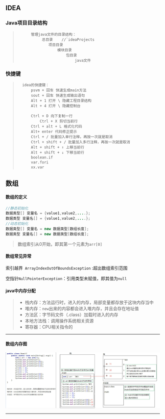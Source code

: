 ## IDEA

### Java项目目录结构

>			管理java文件的目录结构：
>				 总目录	//`ideaProjects
>					项目目录
>						模块目录
>							包目录
>								java文件

### 快捷键

> 		idea的快捷键：
>			psvm + 回车 快速生成main方法
> 			sout + 回车 快速生成输出语句
> 			Alt + 1 打开 \ 隐藏工程目录结构
> 			Alt + 4 打开 \ 隐藏控制台
> 					
> 			Ctrl + D 向下复制一行
> 				Ctrl + X 剪切当前行
> 			Ctrl + alt + L 格式化代码
> 			Alt+ enter 代码修正提示
> 			Ctrl + / 批量加入单行注释，再按一次就是取消
> 			Ctrl + shift + / 批量加入多行注释，再按一次就是取消
> 			Alt + shift + ↑ 上移当前行
> 			Alt + shift + ↓ 下移当前行
> 			boolean.if
> 			var.fori
> 			xx.var

## 数组

#### 数组的定义

```java
//静态初始化
数据类型[] 变量名 = {value1,value2,....};
数据类型 变量名[] = {value1,value2,....};
//动态初始化
数据类型[] 变量名 = new 数据类型[数组长度];
数据类型 变量名[] = new 数据类型[数组长度];
```

> 数组索引从0开始，即其第一个元素为`arr[0]`

#### 数组常见异常

索引越界` ArrayIndexOutOfBoundsException` :超出数组索引范围

空指针`NullPointerException`：引用类型未赋值，即其值为`null`

#### java中内存分配

> - 栈内存：方法运行时，进入的内存，局部变量都存放于这块内存当中
> - 堆内存：`new`出来的内容都会进入堆内存，并且会存在地址值
> - 方法区：字节码文件（.class）加载时进入的内存
> - 本地方法栈：调用操作系统相关资源
> - 寄存器：CPU相关指令的

---

#### 数组内存图

![image-20210815165139129](pic/image-20210815165139129.png)

---





